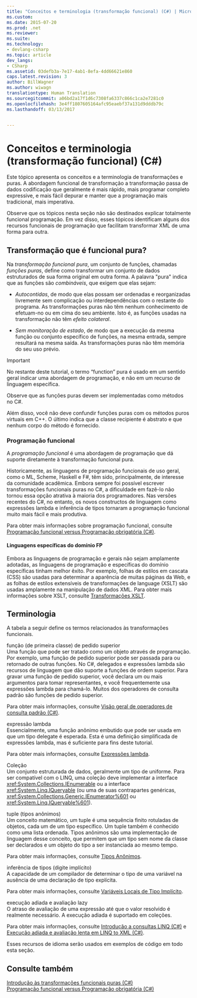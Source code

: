 ```yaml
---
title: "Conceitos e terminologia (transformação funcional) (C#) | Microsoft Docs"
ms.custom: 
ms.date: 2015-07-20
ms.prod: .net
ms.reviewer: 
ms.suite: 
ms.technology:
- devlang-csharp
ms.topic: article
dev_langs:
- CSharp
ms.assetid: 03defb3a-7e17-4ab1-8efa-4dd66621e860
caps.latest.revision: 3
author: BillWagner
ms.author: wiwagn
translationtype: Human Translation
ms.sourcegitcommit: a06bd2a17f1d6c7308fa6337c866c1ca2e7281c0
ms.openlocfilehash: 3e4ff1807605164afc95eaebf37a131d9dddb79c
ms.lasthandoff: 03/13/2017


---
```

# <a name="concepts-and-terminology-functional-transformation-c"></a>Conceitos e terminologia (transformação funcional) (C#)
Este tópico apresenta os conceitos e a terminologia de transformações e puras. A abordagem funcional de transformação a transformação passa de dados codificação que geralmente é mais rápido, mais programar completo expressive, e mais fácil depurar e manter que a programação mais tradicional, mais imperativa.  
  
 Observe que os tópicos nesta seção não são destinados explicar totalmente funcional programação. Em vez disso, esses tópicos identificam alguns dos recursos funcionais de programação que facilitam transformar XML de uma forma para outra.  
  
## <a name="what-is-pure-functional-transformation"></a>Transformação que é funcional pura?  
 Na *transformação funcional pura*, um conjunto de funções, chamadas *funções puras*, define como transformar um conjunto de dados estruturados de sua forma original em outra forma. A palavra "pura" indica que as funções são *combináveis*, que exigem que elas sejam:  
  
-   *Autocontidas*, de modo que elas possam ser ordenadas e reorganizadas livremente sem complicação ou interdependências com o restante do programa. As transformações puras não têm nenhum conhecimento de efetuam-no ou em cima do seu ambiente. Isto é, as funções usadas na transformação não têm *efeito colateral*.  
  
-   *Sem monitoração de estado*, de modo que a execução da mesma função ou conjunto específico de funções, na mesma entrada, sempre resultará na mesma saída. As transformações puras não têm memória do seu uso prévio.  
  
> [!IMPORTANT]
>  No restante deste tutorial, o termo “function” pura é usado em um sentido geral indicar uma abordagem de programação, e não em um recurso de linguagem específica.  
>   
>  Observe que as funções puras devem ser implementadas como métodos no C#.  
>   
>  Além disso, você não deve confundir funções puras com os métodos puros virtuais em C++. O último indica que a classe recipiente é abstrato e que nenhum corpo do método é fornecido.  
  
### <a name="functional-programming"></a>Programação funcional  
 A *programação funcional* é uma abordagem de programação que dá suporte diretamente à transformação funcional pura.  
  
 Historicamente, as linguagens de programação funcionais de uso geral, como o ML, Scheme, Haskell e F#, têm sido, principalmente, de interesse da comunidade acadêmica. Embora sempre foi possível escrever transformações funcionais puras no C#, a dificuldade em fazê-lo não tornou essa opção atrativa à maioria dos programadores. Nas versões recentes do C#, no entanto, os novos constructos de linguagem como expressões lambda e inferência de tipos tornaram a programação funcional muito mais fácil e mais produtiva.  
  
 Para obter mais informações sobre programação funcional, consulte [Programação funcional versus Programação obrigatória (C#)](../../../../csharp/programming-guide/concepts/linq/functional-programming-vs-imperative-programming.md).  
  
#### <a name="domain-specific-fp-languages"></a>Linguagens específicas do domínio FP  
 Embora as linguagens de programação e gerais não sejam amplamente adotadas, as linguagens de programação e específicas do domínio específicas tinham melhor êxito. Por exemplo, folhas de estilos em cascata (CSS) são usadas para determinar a aparência de muitas páginas da Web, e as folhas de estilos extensíveis de transformações de language (XSLT) são usadas amplamente na manipulação de dados XML. Para obter mais informações sobre XSLT, consulte [Transformações XSLT](http://msdn.microsoft.com/library/202f8820-224c-494f-b61e-cd127eac6e03).  
  
## <a name="terminology"></a>Terminologia  
 A tabela a seguir define os termos relacionados às transformações funcionais.  
  
 função (de primeira classe) de pedido superior  
 Uma função que pode ser tratado como um objeto através de programação. Por exemplo, uma função de pedido superior pode ser passada para ou retornado de outras funções. No C#, delegados e expressões lambda são recursos de linguagem que dão suporte a funções de ordem superior. Para gravar uma função de pedido superior, você declara um ou mais argumentos para tomar representantes, e você frequentemente usa expressões lambda para chamá-lo. Muitos dos operadores de consulta padrão são funções de pedido superior.  
  
 Para obter mais informações, consulte [Visão geral de operadores de consulta padrão (C#)](../../../../csharp/programming-guide/concepts/linq/standard-query-operators-overview.md).  
  
 expressão lambda  
 Essencialmente, uma função anônimo embutido que pode ser usada em que um tipo delegate é esperada. Esta é uma definição simplificada de expressões lambda, mas é suficiente para fins deste tutorial.  
  
 Para obter mais informações, consulte [Expressões lambda](../../../../csharp/programming-guide/statements-expressions-operators/lambda-expressions.md).  
  
 Coleção  
 Um conjunto estruturada de dados, geralmente um tipo de uniforme. Para ser compatível com o LINQ, uma coleção deve implementar a interface <xref:System.Collections.IEnumerable> ou a interface <xref:System.Linq.IQueryable> (ou uma de suas contrapartes genéricas, <xref:System.Collections.Generic.IEnumerator%601> ou <xref:System.Linq.IQueryable%601>).  
  
 tuple (tipos anônimos)  
 Um conceito matemático, um tuple é uma sequência finito rotuladas de objetos, cada um de um tipo específico. Um tuple também é conhecido como uma lista ordenada. Tipos anônimos são uma implementação de linguagem desse conceito, que permitem que um tipo sem nome da classe ser declarados e um objeto do tipo a ser instanciada ao mesmo tempo.  
  
 Para obter mais informações, consulte [Tipos Anônimos](../../../../csharp/programming-guide/classes-and-structs/anonymous-types.md).  
  
 inferência de tipos (digite implícito)  
 A capacidade de um compilador de determinar o tipo de uma variável na ausência de uma declaração de tipo explícita.  
  
 Para obter mais informações, consulte [Variáveis Locais de Tipo Implícito](../../../../csharp/programming-guide/classes-and-structs/implicitly-typed-local-variables.md).  
  
 execução adiada e avaliação lazy  
 O atraso de avaliação de uma expressão até que o valor resolvido é realmente necessário. A execução adiada é suportado em coleções.  
  
 Para obter mais informações, consulte [Introdução a consultas LINQ (C#)](../../../../csharp/programming-guide/concepts/linq/introduction-to-linq-queries.md) e [Execução adiada e avaliação lenta em LINQ to XML (C#)](../../../../csharp/programming-guide/concepts/linq/deferred-execution-and-lazy-evaluation-in-linq-to-xml.md).  
  
 Esses recursos de idioma serão usados em exemplos de código em todo esta seção.  
  
## <a name="see-also"></a>Consulte também  
 [Introdução às transformações funcionais puras (C#)](../../../../csharp/programming-guide/concepts/linq/introduction-to-pure-functional-transformations.md)   
 [Programação funcional versus Programação obrigatória (C#)](../../../../csharp/programming-guide/concepts/linq/functional-programming-vs-imperative-programming.md)
